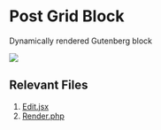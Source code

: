 # Post Grid Block

Dynamically rendered Gutenberg block

![](https://wp.zacharyrener.com/wp-content/uploads/2024/03/Screenshot-2024-03-13-at-2.58.18 AM.png)

## Relevant Files

1. [Edit.jsx](https://github.com/ZacharyRener/code-samples-zach-rener/blob/main/blocks/post-grid/edit.jsx "Edit.jsx")
2. [Render.php](https://github.com/ZacharyRener/code-samples-zach-rener/blob/main/blocks/post-grid/render.php "Render.php")
